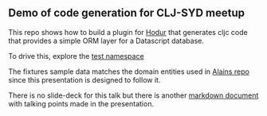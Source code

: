 ## Demo of code generation for CLJ-SYD meetup

This repo shows how to build a plugin for [Hodur](https://github.com/luchiniatwork/hodur-engine)
that generates cljc code that provides a simple ORM layer for a Datascript database.

To drive this, explore the [test namespace](https://github.com/stevebuik/clj-code-gen-hodur/tree/master/test/orm)

The fixtures sample data matches the domain entities used in
[Alains repo](https://github.com/alain-picard/clj-syd-datascript-and-reagent/blob/datascript-example/src/hello_world/app.cljs)
since this presentation is designed to follow it.

There is no slide-deck for this talk but there is another
[markdown document](https://github.com/stevebuik/clj-code-gen-hodur/blob/master/talking-points.md)
with talking points made in the presentation.